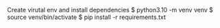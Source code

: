 Create virutal env and install dependencies
$ python3.10 -m venv venv
$ source venv/bin/activate
$ pip install -r requirements.txt
